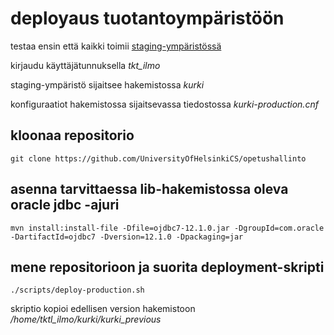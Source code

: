 # deployaus tuotantoympäristöön

testaa ensin että kaikki toimii [staging-ympäristössä](https://github.com/UniversityOfHelsinkiCS/opetushallinto/blob/master/kurki13/docs/deploy-staging.md)

kirjaudu käyttäjätunnuksella _tkt_ilmo_

staging-ympäristö sijaitsee hakemistossa *kurki*

konfiguraatiot hakemistossa sijaitsevassa tiedostossa _kurki-production.cnf_

## kloonaa repositorio

```
git clone https://github.com/UniversityOfHelsinkiCS/opetushallinto
```

## asenna tarvittaessa lib-hakemistossa oleva oracle jdbc -ajuri

```
mvn install:install-file -Dfile=ojdbc7-12.1.0.jar -DgroupId=com.oracle -DartifactId=ojdbc7 -Dversion=12.1.0 -Dpackaging=jar
```

## mene repositorioon ja suorita deployment-skripti

```
./scripts/deploy-production.sh
```

skriptio kopioi edellisen version hakemistoon */home/tktl_ilmo/kurki/kurki_previous*